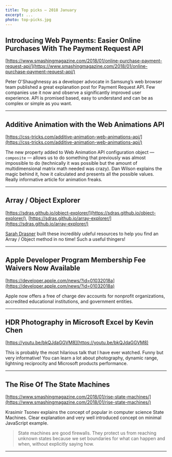 ```yaml
---
title: Top picks — 2018 January
excerpt: ...
photo: top-picks.jpg
---
```


## Introducing Web Payments: Easier Online Purchases With The Payment Request API

[https://www.smashingmagazine.com/2018/01/online-purchase-payment-request-api/](https://www.smashingmagazine.com/2018/01/online-purchase-payment-request-api/)

Peter O'Shaughnessy as a developer advocate in Samsung’s web browser team published a great explanation post for Payment Request API. Few companies use it now and observe a significantly improved user experience. API is promised based, easy to understand and can be as complex or simple as you want.

- - -

## Additive Animation with the Web Animations API

[https://css-tricks.com/additive-animation-web-animations-api/](https://css-tricks.com/additive-animation-web-animations-api/)

The new property added to Web Animation API configuration object — `composite` — allows us to do something that previously was almost impossible to do (technically it was possible but the amount of multidimensional matrix math needed was crazy). Dan Wilson explains the magic behind it, how it calculated and presents all the possible values. Really informative article for animation freaks.

- - -

## Array / Object Explorer

[https://sdras.github.io/object-explorer/](https://sdras.github.io/object-explorer/), [https://sdras.github.io/array-explorer/](https://sdras.github.io/array-explorer/)

[Sarah Drasner](https://twitter.com/sarah_edo) built these incredibly udeful resources to help you find an Array / Object method in no time! Such a useful thingers!

- - -

## Apple Developer Program Membership Fee Waivers Now Available

[https://developer.apple.com/news/?id=01032018a](https://developer.apple.com/news/?id=01032018a)

Apple now offers a free of charge dev accounts for nonprofit organizations, accredited educational institutions, and government entities. 

- - -

## HDR Photography in Microsoft Excel by Kevin Chen

[https://youtu.be/bkQJdaGGVM8](https://youtu.be/bkQJdaGGVM8)

This is probably the most hilarious talk that I have ever watched. Funny but very informative! You can learn a lot about photography, dynamic range, lightning reciprocity and Microsoft products performance.

- - -

## The Rise Of The State Machines

[https://www.smashingmagazine.com/2018/01/rise-state-machines/](https://www.smashingmagazine.com/2018/01/rise-state-machines/)

Krasimir Tsonev explains the concept of popular in computer science State Machines. Clear explanation and very well introduced concept on minimal JavaScript example. 

> State machines are good firewalls. They protect us from reaching unknown states because we set boundaries for what can happen and when, without explicitly saying how.

- - -

## 
